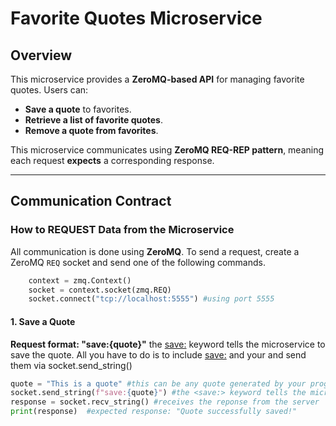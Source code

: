 # Favorite Quotes Microservice

## Overview
This microservice provides a **ZeroMQ-based API** for managing favorite quotes. Users can:
- **Save a quote** to favorites.
- **Retrieve a list of favorite quotes**.
- **Remove a quote from favorites**.

This microservice communicates using **ZeroMQ REQ-REP pattern**, meaning each request **expects** a corresponding response.

---

## **Communication Contract**

### **How to REQUEST Data from the Microservice**
All communication is done using **ZeroMQ**. To send a request, create a ZeroMQ `REQ` socket and send one of the following commands.

```python
    context = zmq.Context()
    socket = context.socket(zmq.REQ)
    socket.connect("tcp://localhost:5555") #using port 5555
```

#### **1. Save a Quote**
**Request format: "save:{quote}"**
the <save:> keyword tells the microservice to save the quote. All you have to do is to include <save:> and your <quote> and send them via socket.send_string()
```python
quote = "This is a quote" #this can be any quote generated by your program
socket.send_string(f"save:{quote}") #the <save:> keyword tells the micro program to save the quote. So we send the keyword with the quote via socket.send_string
response = socket.recv_string() #receives the reponse from the server
print(response)  #expected response: "Quote successfully saved!"
```

